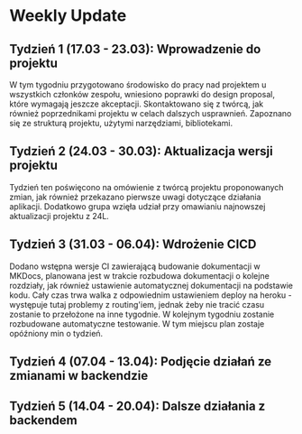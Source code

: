 # Weekly Update
## Tydzień 1 (17.03 - 23.03): Wprowadzenie do projektu
W tym tygodniu przygotowano środowisko do pracy nad projektem u wszystkich członków zespołu, wniesiono poprawki do design proposal, które wymagają jeszcze akceptacji. Skontaktowano się z twórcą, jak również poprzednikami projektu w celach dalszych usprawnień. Zapoznano się ze strukturą projektu, użytymi narzędziami, bibliotekami. 
## Tydzień 2 (24.03 - 30.03): Aktualizacja wersji projektu
Tydzień ten poświęcono na omówienie z twórcą projektu proponowanych zmian, jak również przekazano pierwsze uwagi dotyczące działania aplikacji. Dodatkowo grupa wzięła udział przy omawianiu najnowszej aktualizacji projektu z 24L.
## Tydzień 3 (31.03 - 06.04): Wdrożenie CICD
Dodano wstępna wersje CI zawierającą budowanie dokumentacji w MKDocs, planowana jest w trakcie rozbudowa dokumentacji o kolejne rozdziały, jak również ustawienie automatycznej dokumentacji na podstawie kodu. Cały czas trwa walka z odpowiednim ustawieniem deploy na heroku - występuje tutaj problemy z routing'iem, jednak żeby nie tracić czasu zostanie to przełożone na inne tygodnie. W kolejnym tygodniu zostanie rozbudowane automatyczne testowanie. W tym miejscu plan zostaje opóźniony min o tydzień.   
## Tydzień 4 (07.04 - 13.04): Podjęcie działań ze zmianami w backendzie
## Tydzień 5 (14.04 - 20.04): Dalsze działania z backendem